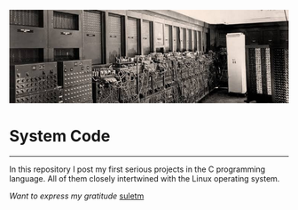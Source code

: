 ![First computer](readmeImage.jpg)

# __System Code__
***
In this repository I post my first serious projects in the C programming language. All of them closely intertwined with the Linux operating system.

_Want to express my gratitude_ [suletm](https://github.com/suletm)